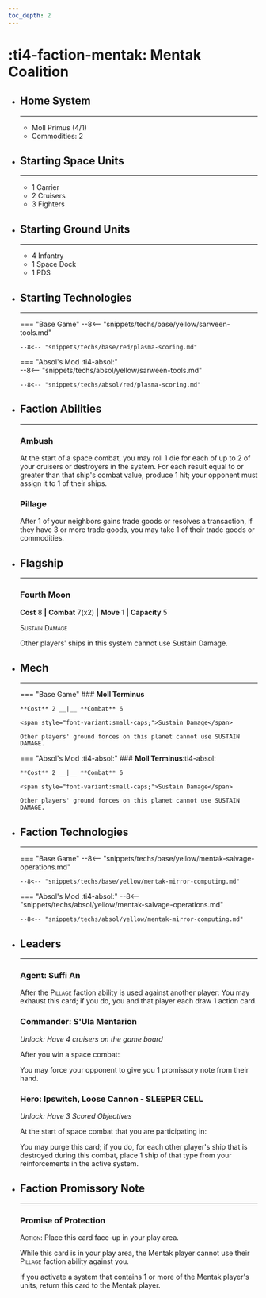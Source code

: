 ```yaml
---
toc_depth: 2
---
```


# :ti4-faction-mentak: Mentak Coalition

<div class="grid cards" markdown>

-   ## __Home System__

    ---

    * Moll Primus (4/1)
    * Commodities: 2

</div>

<div class="grid cards" markdown>

-   ## __Starting Space Units__

    ---

    * 1 Carrier
    * 2 Cruisers
    * 3 Fighters

-   ## __Starting Ground Units__

    ---

    * 4 Infantry
    * 1 Space Dock
    * 1 PDS

-   ## __Starting Technologies__

    ---
    === "Base Game"
        --8<-- "snippets/techs/base/yellow/sarween-tools.md"

        --8<-- "snippets/techs/base/red/plasma-scoring.md"

    === "Absol's Mod :ti4-absol:"  
        --8<-- "snippets/techs/absol/yellow/sarween-tools.md"

        --8<-- "snippets/techs/absol/red/plasma-scoring.md"

-   ## __Faction Abilities__

    ---
    ### **Ambush**
    
    At the start of a space combat, you may roll 1 die for each of up to 2 of your cruisers or destroyers in the system. 
    For each result equal to or greater than that ship's combat value, produce 1 hit; your opponent must assign it to 1 of their ships.

    ### **Pillage**
    
    After 1 of your neighbors gains trade goods or resolves a transaction, if they have 3 or more trade goods, you may take 1 of their trade goods or commodities.

-   ## __Flagship__

    ---
    ### **Fourth Moon**
    
    **Cost** 8 __|__ **Combat** 7(x2) __|__ **Move** 1 __|__ **Capacity** 5
    
    <span style="font-variant:small-caps;">Sustain Damage</span>

    Other players' ships in this system cannot use Sustain Damage.

-   ## __Mech__

    ---
    === "Base Game"
        ### **Moll Terminus**
        
        **Cost** 2 __|__ **Combat** 6
        
        <span style="font-variant:small-caps;">Sustain Damage</span>

        Other players' ground forces on this planet cannot use SUSTAIN DAMAGE.

    === "Absol's Mod :ti4-absol:"
        ### **Moll Terminus**:ti4-absol:
        
        **Cost** 2 __|__ **Combat** 6
        
        <span style="font-variant:small-caps;">Sustain Damage</span>

        Other players' ground forces on this planet cannot use SUSTAIN DAMAGE.

-   ## __Faction Technologies__

    ---
    === "Base Game"
        --8<-- "snippets/techs/base/yellow/mentak-salvage-operations.md"

        --8<-- "snippets/techs/base/yellow/mentak-mirror-computing.md"

    === "Absol's Mod :ti4-absol:"
        --8<-- "snippets/techs/absol/yellow/mentak-salvage-operations.md"

        --8<-- "snippets/techs/absol/yellow/mentak-mirror-computing.md"

-   ## __Leaders__

    ---
    ### **Agent**: Suffi An
    
    After the <span style="font-variant:small-caps;">Pillage</span> faction ability is used against another player:
    You may exhaust this card; if you do, you and that player each draw 1 action card.

    ### **Commander**: S'Ula Mentarion
    
    _Unlock: Have 4 cruisers on the game board_

    After you win a space combat:
    
    You may force your opponent to give you 1 promissory note from their hand.

    ### **Hero**: Ipswitch, Loose Cannon - SLEEPER CELL
    
    _Unlock: Have 3 Scored Objectives_

    At the start of space combat that you are participating in:

    You may purge this card; if you do, for each other player's ship that is destroyed during this combat, place 1 ship of that type from your reinforcements in the active system.

-   ## __Faction Promissory Note__

    ---
    ### **Promise of Protection**
    
    <span style="font-variant:small-caps;">Action</span>: Place this card face-up in your play area.

    While this card is in your play area, the Mentak player cannot use their <span style="font-variant:small-caps;">Pillage</span> faction ability against you.

    If you activate a system that contains 1 or more of the Mentak player's units, return this card to the Mentak player.

</div>